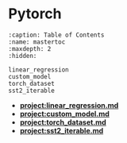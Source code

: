 # Pytorch 

```{toctree}
:caption: Table of Contents
:name: mastertoc
:maxdepth: 2
:hidden:

linear_regression
custom_model
torch_dataset
sst2_iterable
```

- **<project:linear_regression.md>**
- **<project:custom_model.md>**
- **<project:torch_dataset.md>**
- **<project:sst2_iterable.md>**